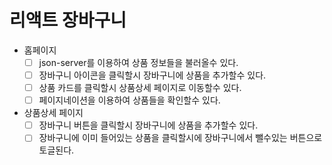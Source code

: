 # 리액트 장바구니

- 홈페이지
  - [ ] json-server를 이용하여 상품 정보들을 불러올수 있다.
  - [ ] 장바구니 아이콘을 클릭할시 장바구니에 상품을 추가할수 있다.
  - [ ] 상품 카드를 클릭할시 상품상세 페이지로 이동할수 있다.
  - [ ] 페이지네이션을 이용하여 상품들을 확인할수 있다.
- 상품상세 페이지
  - [ ] 장바구니 버튼을 클릭할시 장바구니에 상품을 추가할수 있다.
  - [ ] 장바구니에 이미 들어있는 상품을 클릭할시에 장바구니에서 뺄수있는 버튼으로 토글된다.
